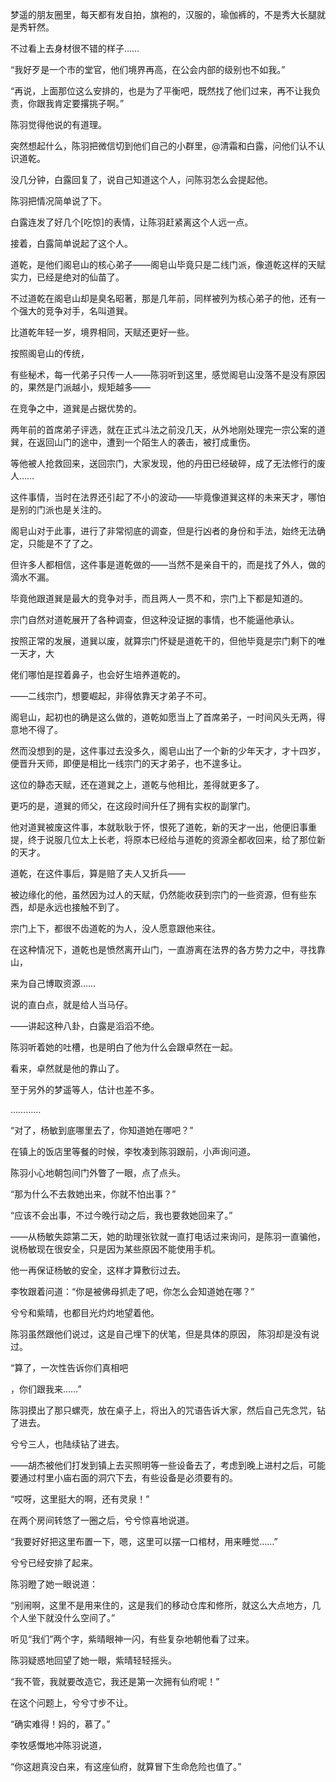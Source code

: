 梦遥的朋友圈里，每天都有发自拍，旗袍的，汉服的，瑜伽裤的，不是秀大长腿就是秀轩然。

不过看上去身材很不错的样子……

“我好歹是一个市的堂官，他们境界再高，在公会内部的级别也不如我。”

“再说，上面那位这么安排的，也是为了平衡吧，既然找了他们过来，再不让我负责，你跟我肯定要撂挑子啊。”

陈羽觉得他说的有道理。

突然想起什么，陈羽把微信切到他们自己的小群里，@清霜和白露，问他们认不认识道乾。

没几分钟，白露回复了，说自己知道这个人，问陈羽怎么会提起他。

陈羽把情况简单说了下。

白露连发了好几个[吃惊]的表情，让陈羽赶紧离这个人远一点。

接着，白露简单说起了这个人。

道乾，是他们阁皂山的核心弟子——阁皂山毕竟只是二线门派，像道乾这样的天赋实力，已经是绝对的仙苗了。

不过道乾在阁皂山却是臭名昭著，那是几年前，同样被列为核心弟子的他，还有一个强大的竞争对手，名叫道巽。

比道乾年轻一岁，境界相同，天赋还更好一些。

按照阁皂山的传统，

有些秘术，每一代弟子只传一人——陈羽听到这里，感觉阁皂山没落不是没有原因的，果然是门派越小，规矩越多——

在竞争之中，道巽是占据优势的。

两年前的首席弟子评选，就在正式斗法之前没几天，从外地刚处理完一宗公案的道巽，在返回山门的途中，遭到一个陌生人的袭击，被打成重伤。

等他被人抢救回来，送回宗门，大家发现，他的丹田已经破碎，成了无法修行的废人……

这件事情，当时在法界还引起了不小的波动——毕竟像道巽这样的未来天才，哪怕是别的门派也是关注的。

阁皂山对于此事，进行了非常彻底的调查，但是行凶者的身份和手法，始终无法确定，只能是不了了之。

但许多人都相信，这件事是道乾做的——当然不是亲自干的，而是找了外人，做的滴水不漏。

毕竟他跟道巽是最大的竞争对手，而且两人一贯不和，宗门上下都是知道的。

宗门自然对道乾展开了各种调查，但这种没证据的事情，也不能逼他承认。

按照正常的发展，道巽以废，就算宗门怀疑是道乾干的，但他毕竟是宗门剩下的唯一天才，大

佬们哪怕是捏着鼻子，也会好生培养道乾的。

——二线宗门，想要崛起，非得依靠天才弟子不可。

阁皂山，起初也的确是这么做的，道乾如愿当上了首席弟子，一时间风头无两，得意地不得了。

然而没想到的是，这件事过去没多久，阁皂山出了一个新的少年天才，才十四岁，便晋升天师，即便是相比一线宗门的天才弟子，也不遑多让。

这位的静态天赋，还在道巽之上，道乾与他相比，差得就更多了。

更巧的是，道巽的师父，在这段时间升任了拥有实权的副掌门。

他对道巽被废这件事，本就耿耿于怀，恨死了道乾，新的天才一出，他便旧事重提，终于说服几位太上长老，将原本已经给与道乾的资源全都收回来，给了那位新的天才。

道乾，在这件事后，算是赔了夫人又折兵——

被边缘化的他，虽然因为过人的天赋，仍然能收获到宗门的一些资源，但有些东西，却是永远也接触不到了。

宗门上下，都很不齿道乾的为人，没人愿意跟他来往。

在这种情况下，道乾也是愤然离开山门，一直游离在法界的各方势力之中，寻找靠山，

来为自己博取资源……

说的直白点，就是给人当马仔。

——讲起这种八卦，白露是滔滔不绝。

陈羽听着她的吐槽，也是明白了他为什么会跟卓然在一起。

看来，卓然就是他的靠山了。

至于另外的梦遥等人，估计也差不多。

…………

“对了，杨敏到底哪里去了，你知道她在哪吧？”

在镇上的饭店里等餐的时候，李牧凑到陈羽跟前，小声询问道。

陈羽小心地朝包间门外瞥了一眼，点了点头。

“那为什么不去救她出来，你就不怕出事？”

“应该不会出事，不过今晚行动之后，我也要救她回来了。”

——从杨敏失踪第二天，她的助理张钦就一直打电话过来询问，是陈羽一直骗他，说杨敏现在很安全，只是因为某些原因不能使用手机。

他一再保证杨敏的安全，这样才算敷衍过去。

李牧跟着问道：“你是被佛母抓走了吧，你怎么会知道她在哪？”

兮兮和紫晴，也都目光灼灼地望着他。

陈羽虽然跟他们说过，这是自己埋下的伏笔，但是具体的原因， 陈羽却是没有说过。

“算了，一次性告诉你们真相吧

，你们跟我来……”

陈羽摸出了那只螺壳，放在桌子上，将出入的咒语告诉大家，然后自己先念咒，钻了进去。

兮兮三人，也陆续钻了进去。

——胡杰被他们打发到镇上去买照明等一些设备去了，考虑到晚上进村之后，可能要通过村里小庙右面的洞穴下去，有些设备是必须要有的。

“哎呀，这里挺大的啊，还有灵泉！”

在两个房间转悠了一圈之后，兮兮惊喜地说道。

“我要好好把这里布置一下，嗯，这里可以摆一口棺材，用来睡觉……”

兮兮已经安排了起来。

陈羽瞪了她一眼说道：

“别闹啊，这里不是用来住的，这是我们的移动仓库和修所，就这么大点地方，几个人坐下就没什么空间了。”

听见“我们”两个字，紫晴眼神一闪，有些复杂地朝他看了过来。

陈羽疑惑地回望了她一眼，紫晴轻轻摇头。

“我不管，我就要改造它，我还是第一次拥有仙府呢！”

在这个问题上，兮兮寸步不让。

“确实难得！妈的，慕了。”

李牧感慨地冲陈羽说道，

“你这趟真没白来，有这座仙府，就算冒下生命危险也值了。”
